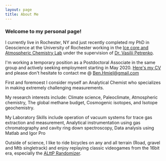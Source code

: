 ```yaml
---
layout: page
title: About Me
---
```


### Welcome to my personal page!

I currently live in Rochester, NY and just recently completed my PhD in Geoscience at the University of Rochester working in the [Ice core and Atmospheric Chemistry Lab](http://www.sas.rochester.edu/ees/petrenko/index.html) under the supervision of [Dr. Vasilii Petrenko](http://www.sas.rochester.edu/ees/people/faculty/petrenko_vasilii/index.html).  

I'm working a temporary position as a Postdoctoral Associate in the same group and actively seeking employment starting in May 2020.  [Here's my CV](https://benhmiel.github.io/Content/CV_Hmiel_Jan20.pdf) and please don't hesitate to contact me @ [Ben.Hmiel@gmail.com](mailto:Ben.Hmiel@gmail.com)

First and foremoest I consider myself an Analytical Chemist who specializes in making extremely challenging measurements.  

My research interests include: Climate science, Paleoclimate, Atmospheric chemistry, The global methane budget, Cosmogenic isotopes, and Isotope geochemistry.

My Laboratory Skills include operation of vacuum systems for trace gas extraction and measurement, Analytical instrumentation using gas chromatography and cavity ring down spectroscopy, Data analysis using Matlab and Igor Pro  

Outside of science, I like to ride bicycles on any and all terrain (Road, gravel and Mtb singletrack) and enjoy replaying classic videogames from the 16bit era, especially the [ALttP Randomizer](https://alttpr.com/en).  
